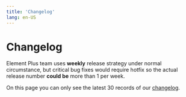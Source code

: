 ```yaml
---
title: 'Changelog'
lang: en-US
---
```


<style scoped lang="scss">
@at-root .hero-content {
  padding: 32px;

}
</style>

# Changelog

Element Plus team uses **weekly** release strategy under normal circumstance, but critical bug fixes would require hotfix so the actual release number **could be** more than 1 per week.

On this page you can only see the latest 30 records of our [changelog](https://github.com/element-plus/element-plus/blob/dev/CHANGELOG.en-US.md).

<Changelog />
